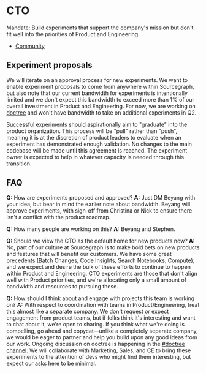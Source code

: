 # CTO

Mandate: Build experiments that support the company's mission but don't fit well into the priorities of Product and Engineering.

- [Community](community/index.md)

## Experiment proposals

We will iterate on an approval process for new experiments. We want to enable experiment proposals to come from anywhere within Sourcegraph, but also note that our current bandwidth for experiments is intentionally limited and we don't expect this bandwidth to exceed more than 1% of our overall investment in Product and Engineering. For now, we are working on [doctree](https://docs.google.com/document/d/1YdnF67qBd5ItKSAW5AdfVGkzvR-xozhd3KfNlKh4EA0/edit) and won't have bandwidth to take on additional experiments in Q2.

Successful experiments should aspirationally aim to "graduate" into the product organization. This process will be "pull" rather than "push", meaning it is at the discretion of product leaders to evaluate when an experiment has demonstrated enough validation. No changes to the main codebase will be made until this agreement is reached. The experiment owner is expected to help in whatever capacity is needed through this transition.

## FAQ

**Q:** How are experiments proposed and approved?
**A:** Just DM Beyang with your idea, but bear in mind the earlier note about bandwidth. Beyang will approve experiments, with sign-off from Christina or Nick to ensure there isn't a conflict with the product roadmap.

**Q:** How many people are working on this?
**A:** Beyang and Stephen.

**Q:** Should we view the CTO as the default home for new products now?
**A:** No, part of our culture at Sourcegraph is to make bold bets on new products and features that will benefit our customers. We have some great precedents (Batch Changes, Code Insights, Search Notebooks, Compute), and we expect and desire the bulk of these efforts to continue to happen within Product and Engineering. CTO experiments are those that don't align well with Product priorities, and we're allocating only a small amount of bandwidth and resources to pursuing these.

**Q:** How should I think about and engage with projects this team is working on?
**A:** With respect to coordination with teams in Product/Engineering, treat this almost like a separate company. We don't request or expect engagement from product teams, but if folks think it's interesting and want to chat about it, we're open to sharing. If you think what we're doing is compelling, go ahead and copycat—unlike a completely separate company, we would be eager to partner and help you build upon any good ideas from our work. Ongoing discussion on doctree is happening in the [#doctree channel](https://app.slack.com/client/T02FSM7DL/C03BPE4EGUF). We will collaborate with Marketing, Sales, and CE to bring these experiments to the attention of devs who might find them interesting, but expect our asks here to be minimal.
